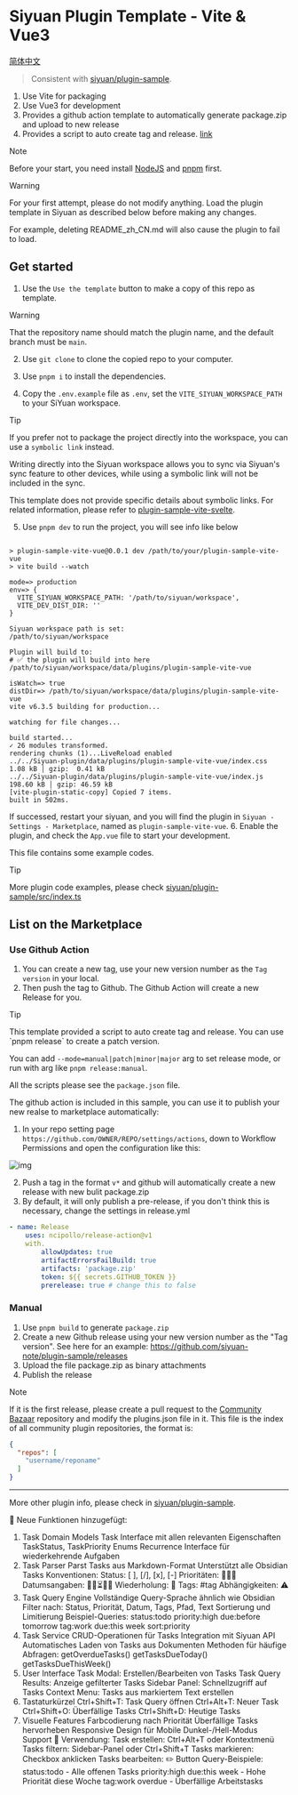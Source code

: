 # Siyuan Plugin Template - Vite & Vue3

[简体中文](./README_zh_CN.md)

> Consistent with [siyuan/plugin-sample](https://github.com/siyuan-note/plugin-sample).

1. Use Vite for packaging
2. Use Vue3 for development
3. Provides a github action template to automatically generate package.zip and upload to new release
4. Provides a script to auto create tag and release. [link](#release-script)

> [!NOTE]
>
> Before your start, you need install [NodeJS](https://nodejs.org/en/download) and [pnpm](https://pnpm.io/installation) first.

> [!WARNING]
>
> For your first attempt, please do not modify anything. Load the plugin template in Siyuan as described below before making any changes.
>
> For example, deleting README_zh_CN.md will also cause the plugin to fail to load.

## Get started

1. Use the `Use the template` button to make a copy of this repo as template.  
> [!WARNING]
>
> That the repository name should match the plugin name, and the default branch must be `main`.


2. Use `git clone` to clone the copied repo to your computer.
3. Use `pnpm i` to install the dependencies.

4. Copy the `.env.example` file as `.env`, set the `VITE_SIYUAN_WORKSPACE_PATH` to your SiYuan workspace.


> [!TIP]
>
> If you prefer not to package the project directly into the workspace, you can use a `symbolic link` instead.
>
> Writing directly into the Siyuan workspace allows you to sync via Siyuan's sync feature to other devices, while using a symbolic link will not be included in the sync.
>
> This template does not provide specific details about symbolic links. For related information, please refer to [plugin-sample-vite-svelte](https://github.com/siyuan-note/plugin-sample-vite-svelte).

5. Use `pnpm dev` to run the project, you will see info like below

  ```

  > plugin-sample-vite-vue@0.0.1 dev /path/to/your/plugin-sample-vite-vue
  > vite build --watch

  mode=> production
  env=> {
    VITE_SIYUAN_WORKSPACE_PATH: '/path/to/siyuan/workspace',
    VITE_DEV_DIST_DIR: ''
  }

  Siyuan workspace path is set:
  /path/to/siyuan/workspace

  Plugin will build to:
  # ✅ the plugin will build into here
  /path/to/siyuan/workspace/data/plugins/plugin-sample-vite-vue

  isWatch=> true
  distDir=> /path/to/siyuan/workspace/data/plugins/plugin-sample-vite-vue
  vite v6.3.5 building for production...

  watching for file changes...

  build started...
  ✓ 26 modules transformed.
  rendering chunks (1)...LiveReload enabled
  ../../Siyuan-plugin/data/plugins/plugin-sample-vite-vue/index.css    1.08 kB │ gzip:  0.41 kB
  ../../Siyuan-plugin/data/plugins/plugin-sample-vite-vue/index.js   198.60 kB │ gzip: 46.59 kB
  [vite-plugin-static-copy] Copied 7 items.
  built in 502ms.
  ```


   If successed, restart your siyuan, and you will find the plugin in `Siyuan - Settings - Marketplace`, named as `plugin-sample-vite-vue`.
6. Enable the plugin, and check the `App.vue` file to start your development.
   
   This file contains some example codes.


> [!TIP]
>
> More plugin code examples, please check [siyuan/plugin-sample/src/index.ts](https://github.com/siyuan-note/plugin-sample/blob/main/src/index.ts)



## List on the Marketplace

### Use Github Action

1. You can create a new tag, use your new version number as the `Tag version` in your local.
2. Then push the tag to Github. The Github Action will create a new Release for you.

> [!TIP]
>
> <div id="release-script"></div>This template provided a script to auto create tag and release. You can use `pnpm release` to create a patch version.
>
> You can add `--mode=manual|patch|minor|major` arg to set release mode, or run with arg like `pnpm release:manual`. 
> 
> All the scripts please see the `package.json` file.

The github action is included in this sample, you can use it to publish your new realse to marketplace automatically:

1. In your repo setting page `https://github.com/OWNER/REPO/settings/actions`, down to Workflow Permissions and open the configuration like this:

![img](./asset/action.png)

2. Push a tag in the format `v*` and github will automatically create a new release with new bulit package.zip
3. By default, it will only publish a pre-release, if you don't think this is necessary, change the settings in release.yml

```yaml
- name: Release
    uses: ncipollo/release-action@v1
    with.
        allowUpdates: true
        artifactErrorsFailBuild: true
        artifacts: 'package.zip'
        token: ${{ secrets.GITHUB_TOKEN }}
        prerelease: true # change this to false
```

### Manual

1. Use `pnpm build` to generate `package.zip`
2. Create a new Github release using your new version number as the "Tag version". See here for an example: https://github.com/siyuan-note/plugin-sample/releases
3. Upload the file package.zip as binary attachments
4. Publish the release

> [!NOTE]
> If it is the first release, please create a pull request to the [Community Bazaar](https://github.com/siyuan-note/bazaar) repository and modify the plugins.json file in it. This file is the index of all community plugin repositories, the format is:

```json
{
  "repos": [
    "username/reponame"
  ]
}
```

---

More other plugin info, please check in [siyuan/plugin-sample](https://github.com/siyuan-note/plugin-sample).

🎯 Neue Funktionen hinzugefügt:
1. Task Domain Models
Task Interface mit allen relevanten Eigenschaften
TaskStatus, TaskPriority Enums
Recurrence Interface für wiederkehrende Aufgaben
2. Task Parser
Parst Tasks aus Markdown-Format
Unterstützt alle Obsidian Tasks Konventionen:
Status: [ ], [/], [x], [-]
Prioritäten: 🔴🔼🔽
Datumsangaben: 📅🛫⏳✅❌
Wiederholung: 🔁
Tags: #tag
Abhängigkeiten: ⚠️
3. Task Query Engine
Vollständige Query-Sprache ähnlich wie Obsidian
Filter nach: Status, Priorität, Datum, Tags, Pfad, Text
Sortierung und Limitierung
Beispiel-Queries:
status:todo priority:high due:before tomorrow
tag:work due:this week sort:priority
4. Task Service
CRUD-Operationen für Tasks
Integration mit Siyuan API
Automatisches Laden von Tasks aus Dokumenten
Methoden für häufige Abfragen:
getOverdueTasks()
getTasksDueToday()
getTasksDueThisWeek()
5. User Interface
Task Modal: Erstellen/Bearbeiten von Tasks
Task Query Results: Anzeige gefilterter Tasks
Sidebar Panel: Schnellzugriff auf Tasks
Context Menu: Tasks aus markiertem Text erstellen
6. Tastaturkürzel
Ctrl+Shift+T: Task Query öffnen
Ctrl+Alt+T: Neuer Task
Ctrl+Shift+O: Überfällige Tasks
Ctrl+Shift+D: Heutige Tasks
7. Visuelle Features
Farbcodierung nach Priorität
Überfällige Tasks hervorheben
Responsive Design für Mobile
Dunkel-/Hell-Modus Support
🚀 Verwendung:
Task erstellen: Ctrl+Alt+T oder Kontextmenü
Tasks filtern: Sidebar-Panel oder Ctrl+Shift+T
Tasks markieren: Checkbox anklicken
Tasks bearbeiten: ✏️ Button
Query-Beispiele:
status:todo - Alle offenen Tasks
priority:high due:this week - Hohe Priorität diese Woche
tag:work overdue - Überfällige Arbeitstasks